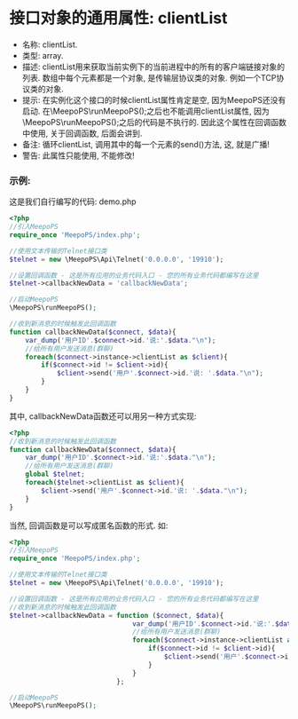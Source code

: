 # 接口对象的通用属性: clientList

- 名称: clientList.
- 类型: array.
- 描述: clientList用来获取当前实例下的当前进程中的所有的客户端链接对象的列表. 数组中每个元素都是一个对象, 是传输层协议类的对象. 例如一个TCP协议类的对象.
- 提示: 在实例化这个接口的时候clientList属性肯定是空, 因为MeepoPS还没有启动. 在\MeepoPS\runMeepoPS();之后也不能调用clientList属性, 因为\MeepoPS\runMeepoPS();之后的代码是不执行的. 因此这个属性在回调函数中使用, 关于回调函数, 后面会讲到.
- 备注: 循环clientList, 调用其中的每一个元素的send()方法, 这, 就是广播!
- 警告: 此属性只能使用, 不能修改!

### 示例: 
这是我们自行编写的代码: demo.php
```php
<?php
//引入MeepoPS
require_once 'MeepoPS/index.php';

//使用文本传输的Telnet接口类
$telnet = new \MeepoPS\Api\Telnet('0.0.0.0', '19910');

//设置回调函数 - 这是所有应用的业务代码入口 - 您的所有业务代码都编写在这里
$telnet->callbackNewData = 'callbackNewData';

//启动MeepoPS
\MeepoPS\runMeepoPS();

//收到新消息的时候触发此回调函数
function callbackNewData($connect, $data){
    var_dump('用户ID'.$connect->id.'说:'.$data."\n");
    //给所有用户发送消息(群聊)
    foreach($connect->instance->clientList as $client){
        if($connect->id != $client->id){
            $client->send('用户'.$connect->id.'说: '.$data."\n");
        }
    }
}
```
其中, callbackNewData函数还可以用另一种方式实现:
```php
<?php
//收到新消息的时候触发此回调函数
function callbackNewData($connect, $data){
    var_dump('用户ID'.$connect->id.'说:'.$data."\n");
    //给所有用户发送消息(群聊)
    global $telnet;
    foreach($telnet->clientList as $client){
        $client->send('用户'.$connect->id.'说: '.$data."\n");
    }
}
```
当然, 回调函数是可以写成匿名函数的形式. 如:
```php
<?php
//引入MeepoPS
require_once 'MeepoPS/index.php';

//使用文本传输的Telnet接口类
$telnet = new \MeepoPS\Api\Telnet('0.0.0.0', '19910');

//设置回调函数 - 这是所有应用的业务代码入口 - 您的所有业务代码都编写在这里
//收到新消息的时候触发此回调函数
$telnet->callbackNewData = function ($connect, $data){
                               var_dump('用户ID'.$connect->id.'说:'.$data."\n");
                               //给所有用户发送消息(群聊)
                               foreach($connect->instance->clientList as $client){
                                   if($connect->id != $client->id){
                                       $client->send('用户'.$connect->id.'说: '.$data."\n");
                                   }
                               }
                           };

//启动MeepoPS
\MeepoPS\runMeepoPS();
```